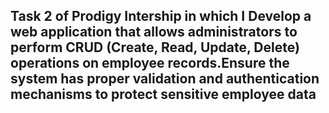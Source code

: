 ## Task 2 of Prodigy Intership in which I Develop a web application that allows administrators to perform CRUD (Create, Read, Update, Delete) operations on employee records.Ensure the system has proper validation and authentication mechanisms to protect sensitive employee data 
